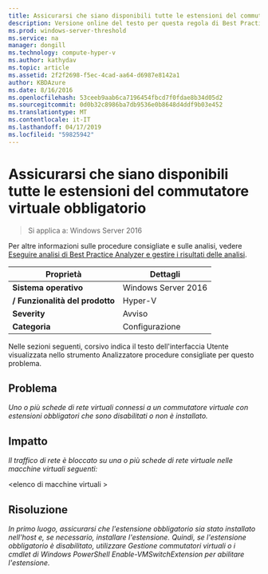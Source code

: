 ```yaml
---
title: Assicurarsi che siano disponibili tutte le estensioni del commutatore virtuale obbligatorio
description: Versione online del testo per questa regola di Best Practices Analyzer.
ms.prod: windows-server-threshold
ms.service: na
manager: dongill
ms.technology: compute-hyper-v
ms.author: kathydav
ms.topic: article
ms.assetid: 2f2f2698-f5ec-4cad-aa64-d6987e8142a1
author: KBDAzure
ms.date: 8/16/2016
ms.openlocfilehash: 53ceeb9aab6ca7196454fbcd7f0fdae8b34d05d2
ms.sourcegitcommit: 0d0b32c8986ba7db9536e0b8648d4ddf9b03e452
ms.translationtype: MT
ms.contentlocale: it-IT
ms.lasthandoff: 04/17/2019
ms.locfileid: "59825942"
---
```

# <a name="ensure-that-all-mandatory-virtual-switch-extensions-are-available"></a>Assicurarsi che siano disponibili tutte le estensioni del commutatore virtuale obbligatorio

>Si applica a: Windows Server 2016

Per altre informazioni sulle procedure consigliate e sulle analisi, vedere [Eseguire analisi di Best Practice Analyzer e gestire i risultati delle analisi](https://go.microsoft.com/fwlink/p/?LinkID=223177).  
  
|Proprietà|Dettagli|  
|-|-|  
|**Sistema operativo**|Windows Server 2016|  
|**/ Funzionalità del prodotto**|Hyper-V|  
|**Severity**|Avviso|  
|**Categoria**|Configurazione|  
  
Nelle sezioni seguenti, corsivo indica il testo dell'interfaccia Utente visualizzata nello strumento Analizzatore procedure consigliate per questo problema.  
  
## <a name="issue"></a>Problema  
*Uno o più schede di rete virtuali connessi a un commutatore virtuale con estensioni obbligatori che sono disabilitati o non è installato.*  
  
## <a name="impact"></a>Impatto  
*Il traffico di rete è bloccato su una o più schede di rete virtuale nelle macchine virtuali seguenti:*  
  
\<elenco di macchine virtuali >  
  
## <a name="resolution"></a>Risoluzione  
*In primo luogo, assicurarsi che l'estensione obbligatorio sia stato installato nell'host e, se necessario, installare l'estensione. Quindi, se l'estensione obbligatorio è disabilitato, utilizzare Gestione commutatori virtuali o i cmdlet di Windows PowerShell Enable-VMSwitchExtension per abilitare l'estensione.*  
  


